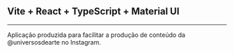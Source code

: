## Vite + React + TypeScript + Material UI

---

Aplicação produzida para facilitar a produção de conteúdo da @universosdearte no Instagram.
